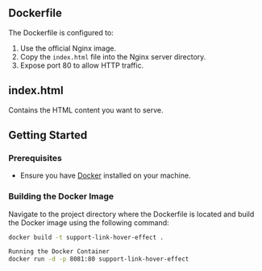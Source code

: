 
## Dockerfile

The Dockerfile is configured to:

1. Use the official Nginx image.
2. Copy the `index.html` file into the Nginx server directory.
3. Expose port 80 to allow HTTP traffic.

## index.html

Contains the HTML content you want to serve.

## Getting Started

### Prerequisites

- Ensure you have [Docker](https://www.docker.com/products/docker-desktop) installed on your machine.

### Building the Docker Image

Navigate to the project directory where the Dockerfile is located and build the Docker image using the following command:

```sh
docker build -t support-link-hover-effect .

Running the Docker Container
docker run -d -p 8081:80 support-link-hover-effect
